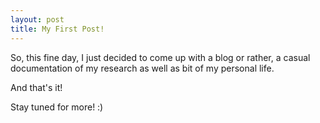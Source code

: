 ```yaml
---
layout: post
title: My First Post!
---
```


So, this fine day, I just decided to come up with a blog or rather, a casual documentation of my research as well as bit of my personal life.

And that's it!

Stay tuned for more! :)